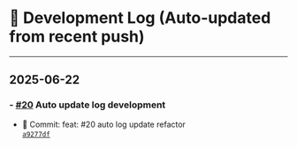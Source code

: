# 📘 Development Log (Auto-updated from recent push)


----
## 2025-06-22
### - [#20](https://github.com/seung-gu/smart-labeler/issues/20) Auto update log development
- 🔧 Commit: feat: #20 auto log update refactor  
  [`a9277df`](https://github.com/seung-gu/smart-labeler/commit/a9277df72381199d8ef23f53aba6f7e23195bf54)
